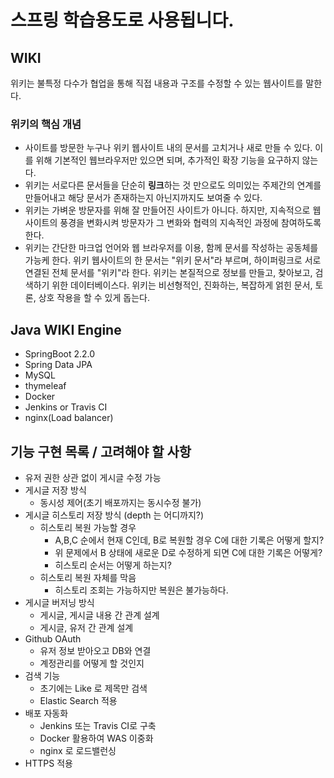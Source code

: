 # 스프링 학습용도로 사용됩니다.

## WIKI

위키는 불특정 다수가 협업을 통해 직접 내용과 구조를 수정할 수 있는 웹사이트를 말한다.

### 위키의 핵심 개념

- 사이트를 방문한 누구나 위키 웹사이트 내의 문서를 고치거나 새로 만들 수 있다. 이를 위해 기본적인 웹브라우저만 있으면 되며, 추가적인 확장 기능을 요구하지 않는다.
- 위키는 서로다른 문서들을 단순히 **링크**하는 것 만으로도 의미있는 주제간의 연계를 만들어내고 해당 문서가 존재하는지 아닌지까지도 보여줄 수 있다.
- 위키는 가벼운 방문자를 위해 잘 만들어진 사이트가 아니다. 하지만, 지속적으로 웹사이트의 풍경을 변화시켜 방문자가 그 변화와 협력의 지속적인 과정에 참여하도록 한다.
- 위키는 간단한 마크업 언어와 웹 브라우저를 이용, 함께 문서를 작성하는 공동체를 가능케 한다. 위키 웹사이트의 한 문서는 "위키 문서"라 부르며, 하이퍼링크로 서로 연결된 전체 문서를 "위키"라 한다. 위키는 본질적으로 정보를 만들고, 찾아보고, 검색하기 위한 데이터베이스다. 위키는 비선형적인, 진화하는, 복잡하게 얽힌 문서, 토론, 상호 작용을 할 수 있게 돕는다.

## Java WIKI Engine

- SpringBoot 2.2.0
- Spring Data JPA
- MySQL
- thymeleaf
- Docker
- Jenkins or Travis CI
- nginx(Load balancer)

## 기능 구현 목록 / 고려해야 할 사항

- 유저 권한 상관 없이 게시글 수정 가능
- 게시글 저장 방식
    - 동시성 제어(초기 배포까지는 동시수정 불가)
- 게시글 히스토리 저장 방식 (depth 는 어디까지?)
    - 히스토리 복원 가능할 경우
        - A,B,C 순에서 현재 C인데, B로 복원할 경우 C에 대한 기록은 어떻게 할지?
        - 위 문제에서 B 상태에 새로운 D로 수정하게 되면 C에 대한 기록은 어떻게?
        - 히스토리 순서는 어떻게 하는지?
    - 히스토리 복원 자체를 막음
        - 히스토리 조회는 가능하지만 복원은 불가능하다.
- 게시글 버저닝 방식
    - 게시글, 게시글 내용 간 관계 설계
    - 게시글, 유저 간 관계 설계
- Github OAuth
    - 유저 정보 받아오고 DB와 연결
    - 계정관리를 어떻게 할 것인지
- 검색 기능
    - 초기에는 Like 로 제목만 검색
    - Elastic Search 적용
- 배포 자동화
    - Jenkins 또는 Travis CI로 구축
    - Docker 활용하여 WAS 이중화
    - nginx 로 로드밸런싱
- HTTPS 적용